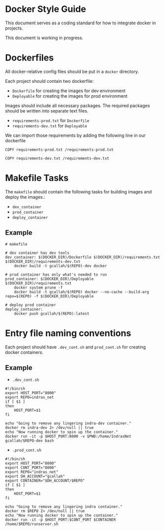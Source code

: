 # Docker Style Guide 
  
This document serves as a coding standard for how to integrate docker in projects.

This document is working in progress.

# Dockerfiles

All docker-relative config files should be put in a `docker`  directory. 

Each project should contain two dockerfile:

* `Dockerfile` for creating the images for dev environment
* `Deployable` for creating the images for prod environment

Images should include all necessary packages. The required packages should be written into separate text files.  
* `requirements-prod.txt` for  `Dockerfile` 
* `requirements-dev.txt` for `Deployable`

We can import those requirements by adding the following line in our dockerfile

`COPY requirements-prod.txt /requirements-prod.txt`

`COPY requirements-dev.txt /requirements-dev.txt`

# Makefile Tasks

The `makefile` should contain the following tasks for building images and deploy the images.:
* `dev_container`
* `prod_container`
* `deploy_container`

## Example
```
# makefile

# dev container has dev tools
dev_container: $(DOCKER_DIR)/Dockerfile $(DOCKER_DIR)/requirements.txt $(DOCKER_DIR)/requirements-dev.txt
	docker build -t gcallah/$(REPO)-dev docker

# prod container has only what's needed to run
prod_container: $(DOCKER_DIR)/Deployable $(DOCKER_DIR)/requirements.txt
	docker system prune -f
	docker build -t gcallah/$(REPO) docker --no-cache --build-arg repo=$(REPO) -f $(DOCKER_DIR)/Deployable

# deploy prod container
deploy_container:
	docker push gcallah/$(REPO):latest
```

# Entry file naming conventions

Each project should have `.dev_cont.sh` and `prod_cont.sh`  for creating docker containers.

## Example

* `.dev_cont.sh`

```
#!/bin/sh
export HOST_PORT="8000"
export REPO=indras_net
if [ $1 ]
then
    HOST_PORT=$1
fi

echo "Going to remove any lingering indra-dev container."
docker rm indra-dev 2> /dev/null || true
echo "Now running docker to spin up the container."
docker run -it -p $HOST_PORT:8000 -v $PWD:/home/IndrasNet gcallah/$REPO-dev bash

```

* `.prod_cont.sh`

```
#!/bin/sh
export HOST_PORT="8000"
export CONT_PORT="8000"
export REPO="indras_net"
export DH_ACCOUNT="gcallah"
export CONTAINER="$DH_ACCOUNT/$REPO"
if [ $1 ]
then
    HOST_PORT=$1
fi

echo "Going to remove any lingering indra container."
docker rm $REPO 2> /dev/null || true
echo "Now running docker to spin up the container."
docker run -it -p $HOST_PORT:$CONT_PORT $CONTAINER /home/$REPO/runserver.sh

```
